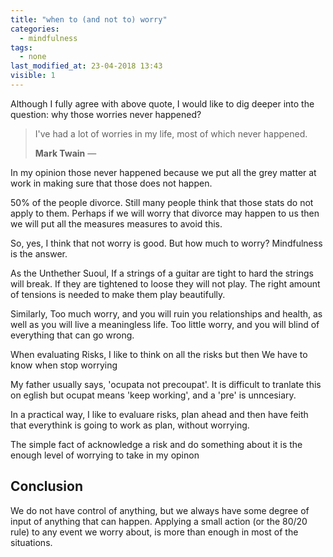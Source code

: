 ```yaml
---
title: "when to (and not to) worry"
categories:
  - mindfulness
tags:
  - none
last_modified_at: 23-04-2018 13:43
visible: 1
---
```


Although I fully agree with above quote, I would like to dig deeper into the question: why those worries never happened? 

> I've had a lot of worries in my life, most of which never happened.
> <footer><strong>Mark Twain</strong> &mdash;</footer>

In my opinion those never happened because we put all the grey matter at work in making sure that those does not happen. 

50% of the people divorce. Still many people think that those stats do not apply to them. Perhaps if we will worry that divorce may happen to us then we will put all the measures measures to avoid this.

So, yes, I think that not worry is good. But how much to worry? Mindfulness is the answer. 

As the Unthether Suoul, If a strings of a guitar are tight to hard the strings will break. If they are tightened to loose they will not play. The right amount of tensions is needed to make them play beautifully. 

Similarly, Too much worry, and you will ruin you relationships and health, as well as you will live a meaningless life. Too little worry, and you will blind of everything that can go wrong. 

When evaluating Risks, I like to think on all the risks but then We have to know when stop worrying 

My father usually says, 'ocupata not precoupat'. It is difficult to tranlate this on eglish but ocupat means 'keep working', and a 'pre' is unncesiary.

In a practical way, I like to evaluare risks, plan ahead and then have feith that everythink is going to work as plan, without worrying. 

The simple fact of acknowledge a risk and do something about it is the enough level of worrying to take in my opinon 

## Conclusion

We do not have control of anything, but we always have some degree of input of anything that can happen. Applying a small action (or the 80/20 rule) to any event we worry about, is more than enough in most of the situations. 
